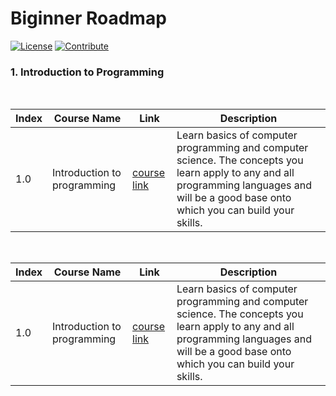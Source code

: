 # Biginner Roadmap

[![License](https://img.shields.io/badge/License-CC0%201.0%20Universal-brightgreen.svg?style=flat-square)](https://github.com/66daysofdata/License)
[![Contribute](https://img.shields.io/badge/PRs-Contributions%20are%20Welcome-blue.svg?style=flat-square)](https://github.com/66daysofdata/Welcome-to-the-community)


### 1. Introduction to Programming

<br>

| Index |  Course Name	| Link | Description |
| ----- | ------------------- | ----| ------------ |
| 1.0 | Introduction to programming | [course link](https://www.youtube.com/watch?v=zOjov-2OZ0E&t=4s)| Learn basics of computer programming and computer science. The concepts you learn apply to any and all programming languages and will be a good base onto which you can build your skills. |

<br>

| Index |  Course Name	| Link | Description |
| ----- | ------------------- | ----| ------------ |
| 1.0 | Introduction to programming | [course link](https://www.youtube.com/watch?v=zOjov-2OZ0E&t=4s)| Learn basics of computer programming and computer science. The concepts you learn apply to any and all programming languages and will be a good base onto which you can build your skills. |
